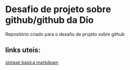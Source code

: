 # Desafio de projeto sobre github/github da Dio
Repositório criado para o desafio de projeto sobre github
## links uteis:
[sintaxe básica markdown](https://markdown.net.br/sintaxe-basica/)
